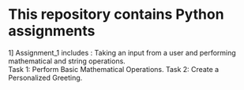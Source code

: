 # This repository contains Python assignments 
1] Assignment_1 includes : Taking an input from a user and performing mathematical and string operations.  
Task 1: Perform Basic Mathematical Operations. 
Task 2: Create a Personalized Greeting.
